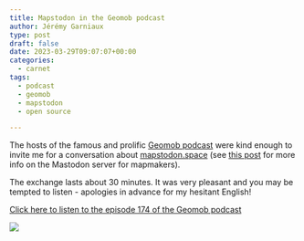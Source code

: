 ```yaml
---
title: Mapstodon in the Geomob podcast
author: Jérémy Garniaux
type: post
draft: false
date: 2023-03-29T09:07:07+00:00
categories:
  - carnet
tags:
  - podcast
  - geomob
  - mapstodon
  - open source

---
```


The hosts of the famous and prolific [Geomob podcast](https://thegeomob.com) were kind enough to invite me for a conversation about [mapstodon.space](https://mapstodon.space) (see [this post](https://mapper.fr/carnet/introducing-mapstodon/) for more info on the Mastodon server for mapmakers).

The exchange lasts about 30 minutes. It was very pleasant and you may be tempted to listen - apologies in advance for my hesitant English!

[Click here to listen to the episode 174 of the Geomob podcast](https://thegeomob.com/podcast/episode-174)

![](albums/carnet/mapstodon/geomob-mapstodon.png)
